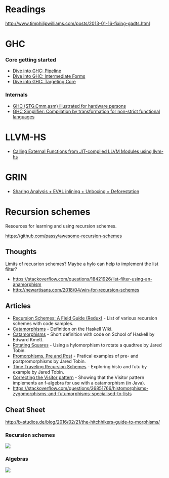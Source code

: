 # Readings

http://www.timphilipwilliams.com/posts/2013-01-16-fixing-gadts.html

# GHC
### Core getting started

- [Dive into GHC: Pipeline](http://www.stephendiehl.com/posts/ghc_01.html)
- [Dive into GHC: Intermediate Forms](http://www.stephendiehl.com/posts/ghc_02.html)
- [Dive into GHC: Targeting Core](http://www.stephendiehl.com/posts/ghc_03.html)

### Internals

- [GHC (STG,Cmm,asm) illustrated for hardware persons](http://takenobu-hs.github.io/downloads/haskell_ghc_illustrated.pdf)
- [GHC Simplifier: Compilation by transformation for non-strict functional languages](https://www.microsoft.com/en-us/research/publication/compilation-transformation-non-strict-functional-languages)


# LLVM-HS

- [Calling External Functions from JIT-compiled LLVM Modules using llvm-hs](https://purelyfunctional.org/posts/2018-04-02-llvm-hs-jit-external-function.html)

# GRIN
- [Sharing Analysis + EVAL inlining + Unboxing = Deforestation](http://citeseerx.ist.psu.edu/viewdoc/download?doi=10.1.1.48.6217&rep=rep1&type=pdf)

# Recursion schemes

Resources for learning and using recursion schemes.

https://github.com/passy/awesome-recursion-schemes

## Thoughts

Limits of recusrion schemes? Maybe a hylo can help to implement the list filter?

- https://stackoverflow.com/questions/18421926/list-filter-using-an-anamorphism
- http://newartisans.com/2018/04/win-for-recursion-schemes

## Articles

- [Recursion Schemes: A Field Guide (Redux)](http://comonad.com/reader/2009/recursion-schemes/) -
  List of various recursion schemes with code samples.
- [Catamorphisms](https://wiki.haskell.org/Catamorphisms) - Definition on the Haskell Wiki.
- [Catamorphisms](https://www.schoolofhaskell.com/user/edwardk/recursion-schemes/catamorphisms) -
  Short definition with code on School of Haskell by Edward Kmett.
- [Rotating Squares](https://jtobin.io/rotating-squares) - Using a hylomorphism to rotate a quadtree by Jared Tobin.
- [Promorphisms, Pre and Post](https://jtobin.io/promorphisms-pre-post) - Pratical examples of pre- and postpromorphisms by Jared Tobin.
- [Time Traveling Recursion Schemes](https://jtobin.io/time-traveling-recursion) - Exploring histo and futu by example by Jared Tobin.
- [Correcting the Visitor pattern](http://logji.blogspot.co.uk/2012/02/correcting-visitor-pattern.html) - Showing that the Visitor pattern implements an f-algebra for use with a catamorphism (in Java).
- https://stackoverflow.com/questions/36851766/histomorphisms-zygomorphisms-and-futumorphisms-specialised-to-lists

## Cheat Sheet

http://b-studios.de/blog/2016/02/21/the-hitchhikers-guide-to-morphisms/

### Recursion schemes

<img src="https://github.com/grin-compiler/grin/blob/master/images/recursion-schemes-cheat-sheet.svg" style="max-width: 100%; max-height: 100vh; height: auto;">

### Algebras

<img src="https://github.com/grin-compiler/grin/blob/master/images/algebras.svg" style="max-width: 100%; max-height: 100vh; height: auto;">
